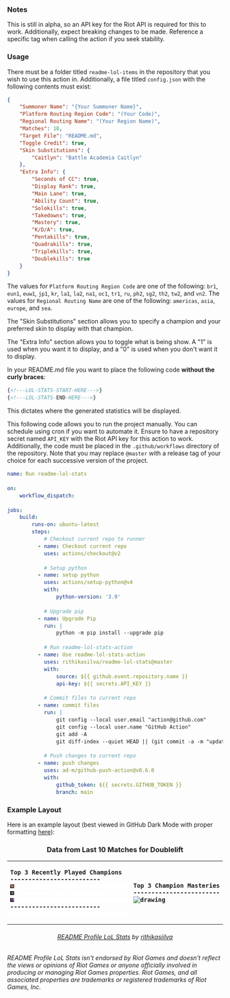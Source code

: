 ### Notes
This is still in alpha, so an API key for the Riot API is required for this to work. Additionally, expect breaking changes to be made. Reference a specific tag when calling the action if you seek stability.

### Usage
There must be a folder titled `readme-lol-items` in the repository that you wish to use this action in. Additionally, a file titled `config.json` with the following contents must exist:

```json
{
    "Summoner Name": "{Your Summoner Name}",
    "Platform Routing Region Code": "(Your Code)",
    "Regional Routing Name": "(Your Region Name)",
    "Matches": 10,
    "Target File": "README.md",
    "Toggle Credit": true,
    "Skin Substitutions": {
        "Caitlyn": "Battle Academia Caitlyn"
    },
    "Extra Info": {
        "Seconds of CC": true,
        "Display Rank": true,
        "Main Lane": true,
        "Ability Count": true,
        "Solokills": true,
        "Takedowns": true,
        "Mastery": true,
        "K/D/A": true,
        "Pentakills": true,
        "Quadrakills": true,
        "Triplekills": true,
        "Doublekills": true
    }
} 
```
The values for `Platform Routing Region Code` are one of the following: `br1`, `eun1`, `euw1`, `jp1`, `kr`, `la1`, `la2`, `na1`, `oc1`, `tr1`, `ru`, `ph2`, `sg2`, `th2`, `tw2`, and `vn2`. The values for `Regional Routing Name` are one of the following: `americas`, `asia`, `europe`, and `sea`.


The "Skin Substitutions" section allows you to specify a champion and your preferred skin to display with that champion.

The "Extra Info" section allows you to toggle what is being show. A "1" is used when you want it to display, and a "0" is used when you don't want it to display.

In your README.md file you want to place the following code **without the curly braces**:
```md
{<!---LOL-STATS-START-HERE--->}
{<!---LOL-STATS-END-HERE--->}
```

This dictates where the generated statistics will be displayed.


This following code allows you to run the project manually. You can schedule using cron if you want to automate it. Ensure to have a repository secret named  `API_KEY` with the Riot API key for this action to work. Additionally, the code must be placed in the `.github/workflows` directory of the repository. Note that you may replace `@master` with a release tag of your choice for each successive version of the project.

```yml
name: Run readme-lol-stats

on:    
    workflow_dispatch:

jobs:
    build:    
        runs-on: ubuntu-latest
        steps:
            # Checkout current repo to runner
          - name: Checkout current repo
            uses: actions/checkout@v2 
            
            # Setup python
          - name: setup python
            uses: actions/setup-python@v4
            with:
                python-version: '3.9' 
        
            # Upgrade pip
          - name: Upgrade Pip
            run: |
                python -m pip install --upgrade pip
            
            # Run readme-lol-stats-action
          - name: Use readme-lol-stats-action
            uses: rithikasilva/readme-lol-stats@master
            with:
                source: ${{ github.event.repository.name }}
                api-key: ${{ secrets.API_KEY }}
            
            # Commit files to current repo
          - name: commit files
            run: |
                git config --local user.email "action@github.com"
                git config --local user.name "GitHub Action"
                git add -A
                git diff-index --quiet HEAD || (git commit -a -m "updated logs" --allow-empty)
            
            # Push changes to current repo
          - name: push changes
            uses: ad-m/github-push-action@v0.6.0
            with:
                github_token: ${{ secrets.GITHUB_TOKEN }}
                branch: main 
```


### Example Layout
Here is an example layout (best viewed in GitHub Dark Mode with proper formatting [here](https://github.com/rithikasilva/readme-lol-stats)):
<!---LOL-STATS-START-HERE--->
<h3 align='center'> Data from Last 10 Matches for Doublelift</h3><table align='center'><tr></tr>
<tr align='left'><th><pre>Top 3 Recently Played Champions
-------------------------
<img src='readme-lol-items/loading_Smolder.gif' alt='drawing' width='400'/>
<img src='readme-lol-items/loading_Jhin.gif' alt='drawing' width='400'/>
<img src='readme-lol-items/loading_Varus.gif' alt='drawing' width='400'/>
-------------------------
<img align='center' src='readme-lol-items/extra_info.gif' alt='drawing' width='350'/></pre></th><th><pre>Top 3 Champion Masteries
------------------------
<img align='center' src='readme-lol-items/mastery.gif' alt='drawing' width='320'/> </pre></th></tr></table>
<h6 align='center'>

[README Profile LoL Stats](https://github.com/marketplace/actions/readme-profile-lol-stats) by [rithikasiilva](https://github.com/rithikasilva)
</h6>
<!---LOL-STATS-END-HERE--->





*README Profile LoL Stats isn't endorsed by Riot Games and doesn't reflect the views or opinions of Riot Games or anyone officially involved in producing or managing Riot Games properties. Riot Games, and all associated properties are trademarks or registered trademarks of Riot Games, Inc.*
